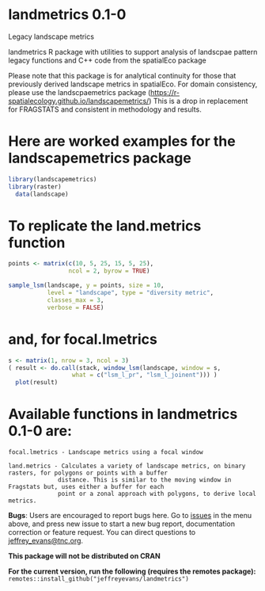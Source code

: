 # landmetrics 0.1-0
Legacy landscape metrics

landmetrics R package with utilities to support analysis of landscpae pattern
legacy functions and C++ code from the spatialEco package
 
Please note that this package is for analytical continuity for those that previously 
derived landscape metrics in spatialEco. For domain consistency, please use the 
landscpaemetrics package (https://r-spatialecology.github.io/landscapemetrics/) 
This is a drop in replacement for FRAGSTATS and consistent in methodology and 
results. 

# Here are worked examples for the landscapemetrics package

```r
library(landscapemetrics)
library(raster)
  data(landscape)
```

# To replicate the land.metrics function 

```r
points <- matrix(c(10, 5, 25, 15, 5, 25), 
                 ncol = 2, byrow = TRUE)

sample_lsm(landscape, y = points, size = 10, 
           level = "landscape", type = "diversity metric", 
           classes_max = 3,
           verbose = FALSE)   
```

# and, for focal.lmetrics
```r
s <- matrix(1, nrow = 3, ncol = 3)
( result <- do.call(stack, window_lsm(landscape, window = s, 
                  what = c("lsm_l_pr", "lsm_l_joinent"))) )
  plot(result)
```   

# Available functions in landmetrics 0.1-0 are:

    focal.lmetrics - Landscape metrics using a focal window
 
    land.metrics - Calculates a variety of landscape metrics, on binary rasters, for polygons or points with a buffer 
                  distance. This is similar to the moving window in Fragstats but, uses either a buffer for each 
                  point or a zonal approach with polygons, to derive local metrics. 

**Bugs**: Users are encouraged to report bugs here. Go to [issues](https://github.com/jeffreyevans/landmetrics/issues) in the menu above, and press new issue to start a new bug report, documentation correction or feature request. You can direct questions to <jeffrey_evans@tnc.org>.

**This package will not be distributed on CRAN** 

**For the current version, run the following (requires the remotes package):**
`remotes::install_github("jeffreyevans/landmetrics")`
